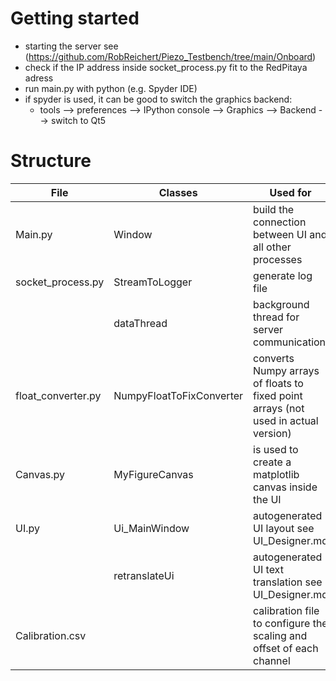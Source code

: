 # Getting started
- starting the server see (<https://github.com/RobReichert/Piezo_Testbench/tree/main/Onboard>)
- check if the IP address inside socket_process.py fit to the RedPitaya adress
- run main.py with python (e.g. Spyder IDE)
- if spyder is used, it can be good to switch the graphics backend:
  - tools --> preferences --> IPython console --> Graphics --> Backend --> switch to Qt5

# Structure
File               | Classes                  | Used for
------------------ | ------------------------ | --------
Main.py            | Window                   | build the connection between UI and all other processes
socket_process.py  | StreamToLogger           | generate log file
&nbsp;             | dataThread               | background thread for server communication
float_converter.py | NumpyFloatToFixConverter | converts Numpy arrays of floats to fixed point arrays (not used in actual version)
Canvas.py          | MyFigureCanvas           | is used to create a matplotlib canvas inside the UI
UI.py              | Ui_MainWindow            | autogenerated UI layout see UI_Designer.md
&nbsp;             | retranslateUi            | autogenerated UI text translation see UI_Designer.md
Calibration.csv    | &nbsp;                   | calibration file to configure the scaling and offset of each channel


